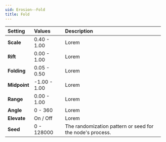 ```yaml
---
uid: Erosion--Fold
title: Fold
---
```


| Setting      | Values          | Description |
| :----------- | :-------------- | :---------- |
| **Scale**    | 0.40 - 1.00     | Lorem |
| **Rift**     | 0.00 - 1.00     | Lorem |
| **Folding**  | 0.05 - 0.50     | Lorem |
| **Midpoint** | -1.00 - 1.00    | Lorem |
| **Range**    | 0.00 - 1.00     | Lorem |
| **Angle**    | 0 - 360         | Lorem |
| **Elevate**  | On / Off | Lorem |
| **Seed**     | 0 - 128000      | The randomization pattern or seed for the node's process. |



